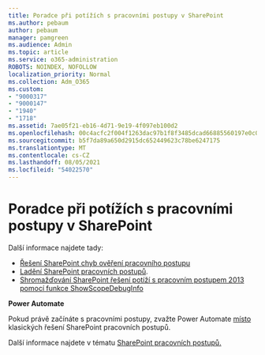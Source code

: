 ```yaml
---
title: Poradce při potížích s pracovními postupy v SharePoint
ms.author: pebaum
author: pebaum
manager: pamgreen
ms.audience: Admin
ms.topic: article
ms.service: o365-administration
ROBOTS: NOINDEX, NOFOLLOW
localization_priority: Normal
ms.collection: Adm_O365
ms.custom:
- "9000317"
- "9000147"
- "1940"
- "1718"
ms.assetid: 7ae05f21-eb16-4d71-9e19-4f097eb100d2
ms.openlocfilehash: 00c4acfc2f004f1263dac97b1f8f3485dcad66885560197e0c0a6e13e8cd34b1
ms.sourcegitcommit: b5f7da89a650d2915dc652449623c78be6247175
ms.translationtype: MT
ms.contentlocale: cs-CZ
ms.lasthandoff: 08/05/2021
ms.locfileid: "54022570"
---
```

# <a name="troubleshoot-workflows-in-sharepoint"></a>Poradce při potížích s pracovními postupy v SharePoint

Další informace najdete tady:

- [Řešení SharePoint chyb ověření pracovního postupu](/sharepoint/dev/general-development/troubleshooting-sharepoint-server-workflow-validation-errors-in-visio)
- [Ladění SharePoint pracovních postupů](/sharepoint/dev/general-development/debugging-sharepoint-server-workflows).
- [Shromažďování SharePoint řešení potíží s pracovním postupem 2013 pomocí funkce ShowScopeDebugInfo](/sharepoint/troubleshoot/workflows/gather-workflow-data)

**Power Automate**

Pokud právě začínáte s pracovními postupy, zvažte Power Automate [místo](/power-automate/modern-approvals) klasických řešení SharePoint pracovních postupů.

Další informace najdete v tématu [SharePoint pracovních postupů.](/alchemyinsights/sharepoint-workflows-retiring)
